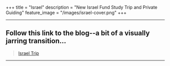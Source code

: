 +++
title = "Israel"
description = "New Israel Fund Study Trip and Private Guiding"
feature_image = "/images/israel-cover.png"
+++

---
## Follow this link to the blog--a bit of a visually jarring transition...

> <a href="https://israel-blog.pages.dev/" target="_blank">Israel Trip</a>
---
